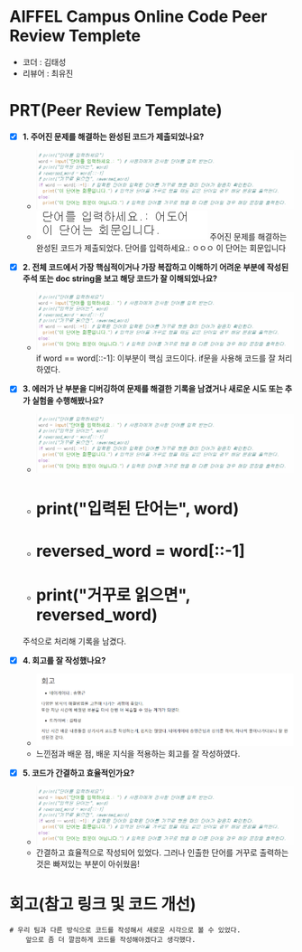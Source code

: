 # AIFFEL Campus Online Code Peer Review Templete
- 코더 : 김태성
- 리뷰어 : 최유진


# PRT(Peer Review Template)
- [X]  **1. 주어진 문제를 해결하는 완성된 코드가 제출되었나요?**
    - ![Alt text](./1203.PNG) 
    - ![Alt text](./1203_1.PNG) 
    주어진 문제를 해결하는 완성된 코드가 제출되었다. 
    단어를 입력하세요.: ㅇㅇㅇ
    이 단어는 회문입니다
    
- [X]  **2. 전체 코드에서 가장 핵심적이거나 가장 복잡하고 이해하기 어려운 부분에 작성된 
주석 또는 doc string을 보고 해당 코드가 잘 이해되었나요?**
    - ![Alt text](./1203.PNG)
     if word == word[::-1]: 
     이부분이 핵심 코드이다. if문을 사용해 코드를 잘 처리하였다.  
        
- [X]  **3. 에러가 난 부분을 디버깅하여 문제를 해결한 기록을 남겼거나
새로운 시도 또는 추가 실험을 수행해봤나요?**
   - ![Alt text](./1203.PNG) 
    - # print("입력된 단어는", word)
    - # reversed_word = word[::-1]
    - # print("거꾸로 읽으면", reversed_word)
    주석으로 처리해 기록을 남겼다.
        
- [X]  **4. 회고를 잘 작성했나요?**
   - ![Alt text](./1203_2.PNG)
    - 느낀점과 배운 점, 배운 지식을 적용하는 회고를 잘 작성하였다. 
        
- [X]  **5. 코드가 간결하고 효율적인가요?**
   - ![Alt text](./1203.PNG) 
    - 간결하고 효율적으로 작성되어 있었다. 그러나 인출한 단어를 거꾸로 출력하는 것은 빠져있는 부분이 아쉬웠음!


# 회고(참고 링크 및 코드 개선)
```
# 우리 팀과 다른 방식으로 코드를 작성해서 새로운 시각으로 볼 수 있었다.
    앞으로 좀 더 깔끔하게 코드를 작성해야겠다고 생각했다.
```
